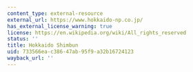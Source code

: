 ```yaml
---
content_type: external-resource
external_url: https://www.hokkaido-np.co.jp/
has_external_license_warning: true
license: https://en.wikipedia.org/wiki/All_rights_reserved
status: ''
title: Hokkaido Shimbun
uid: 733566ea-c386-47ab-95f9-a32b16724123
wayback_url: ''
---
```

